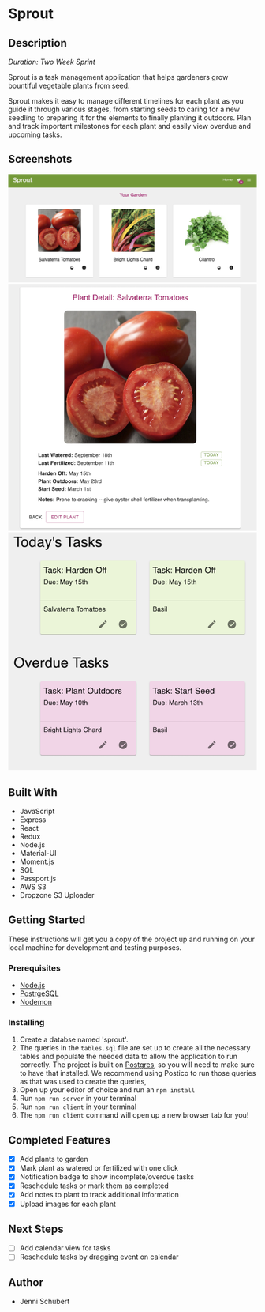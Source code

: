 # Sprout

## Description

_Duration: Two Week Sprint_

Sprout is a task management application that helps gardeners grow bountiful vegetable plants from seed.

Sprout makes it easy to manage different timelines for each plant as you guide it through various stages, from starting seeds to caring for a new seedling to preparing it for the elements to finally planting it outdoors. Plan and track important milestones for each plant and easily view overdue and upcoming tasks.

## Screenshots

![Garden](public/images/garden_wide2.png)
![Plant Details](public/images/Details.png)
![Tasks](public/images/Tasks.png)

## Built With

* JavaScript
* Express
* React
* Redux
* Node.js
* Material-UI
* Moment.js
* SQL
* Passport.js
* AWS S3
* Dropzone S3 Uploader

## Getting Started

These instructions will get you a copy of the project up and running on your local machine for development and testing purposes.

### Prerequisites 

- [Node.js](https://nodejs.org/en/)
- [PostrgeSQL](https://www.postgresql.org/)
- [Nodemon](https://nodemon.io/)

### Installing

1. Create a databse named 'sprout'.
2. The queries in the `tables.sql` file are set up to create all the necessary tables and populate the needed data to allow the application to run correctly. The project is built on [Postgres](https://www.postgresql.org/download/), so you will need to make sure to have that installed. We recommend using Postico to run those queries as that was used to create the queries, 
3. Open up your editor of choice and run an `npm install`
4. Run `npm run server` in your terminal
5. Run `npm run client` in your terminal
6. The `npm run client` command will open up a new browser tab for you!



## Completed Features

- [x] Add plants to garden
- [x] Mark plant as watered or fertilized with one click
- [x] Notification badge to show incomplete/overdue tasks
- [x] Reschedule tasks or mark them as completed
- [x] Add notes to plant to track additional information
- [x] Upload images for each plant

## Next Steps
- [ ] Add calendar view for tasks
- [ ] Reschedule tasks by dragging event on calendar

## Author
* Jenni Schubert
